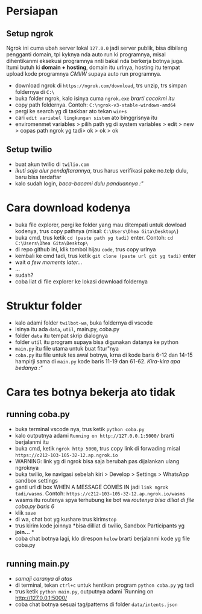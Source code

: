 # Persiapan
## Setup ngrok
Ngrok ini cuma ubah server lokal `127.0.0` jadi server publik, bisa dibilang pengganti domain, tpi kyknya nda auto run ki programnya, misal dihentikanmi eksekusi programnya nnti bakal nda berkerja botnya juga. Itumi butuh ki **domain + hosting**, domain itu urlnya, hosting itu tempat upload kode programnya *CMIIW* supaya auto run programnya.
* download ngrok di `https://ngrok.com/download`, trs unzip, trs simpan foldernya di `C:\`
* buka folder ngrok, kalo isinya cuma `ngrok.exe` *brarti cocokmi itu*
* copy path foldernya. Contoh: `C:\ngrok-v3-stable-windows-amd64`
* pergi ke search yg di taskbar ato tekan `win+s`
* cari `edit variabel lingkungan sistem` ato binggrisnya itu
* enviromenmet variables > pilih path yg di system variables > edit > new > copas path ngrok yg tadi> ok > ok > ok
## Setup twilio
* buat akun twilio di `twilio.com`
* *ikuti saja alur pendaftarannya*, trus harus verifikasi pake no.telp dulu, baru bisa terdaftar
* kalo sudah login, *baca-bacami dulu panduannya :"*

# Cara download kodenya
* buka file explorer, pergi ke folder yang mau ditempati untuk dowload kodenya, trus copy pathnya (misal: `C:\Users\Dhea Gita\Desktop\`)
* buka cmd, trus ketik `cd (paste path yg tadi)` enter. Contoh: `cd C:\Users\Dhea Gita\Desktop\`
* di repo github ini, klik tombol hijau `code`, trus copy urlnya
* kembali ke cmd tadi, trus ketik `git clone (paste url git yg tadi)` enter
* wait *a few moments later...*
* ...
* sudah?
* coba liat di file explorer ke lokasi download foldernya

# Struktur folder
* kalo adami folder `twilbot-wa`, buka foldernya di vscode
* isinya itu ada `data`, `util`, main.py, coba.py
* folder `data` itu tempat skrip dialognya
* folder `util` itu program supaya bisa digunakan datanya ke python
* `main.py` itu file utama untuk buat fitur"nya
* `coba.py` itu file untuk tes awal botnya, krna di kode baris 6-12 dan 14-15 hampirji sama di `main.py` kode baris 11-19 dan 61-62. *Kira-kira apa bedanya :"*

# Cara tes botnya bekerja ato tidak
## running coba.py
* buka terminal vscode nya, trus ketik `python coba.py`
* kalo outputnya adami `Running on http://127.0.0.1:5000/` brarti berjalanmi itu
* buka cmd, ketik `ngrok http 5000`, trus copy link di forwading misal `https://c212-103-105-32-12.ap.ngrok.io`
* WARNING: link yg di ngrok bisa saja berubah pas dijalankan ulang ngroknya
* buka twilio, ke navigasi sebelah kiri > Develop > Settings > WhatsApp sandbox settings
* ganti url di box WHEN A MESSAGE COMES IN jadi `link ngrok tadi/wasms`. Contoh: `https://c212-103-105-32-12.ap.ngrok.io/wasms`
* wasms itu routenya spya terhubung ke bot wa *routenya bisa diliat di file coba.py baris 6*
* klik `save`
* di wa, chat bot yg kushare trus kirim`stop`
* trus kirim kode joinnya *bisa dilliat di twilio, Sandbox Participants yg **join...** *
* coba chat botnya lagi, klo direspon `helow` brarti berjalanmi kode yg file coba.py
## running main.py
* *samaji caranya di atas*
* di terminal, tekan `ctrl+c` untuk hentikan program `python coba.py` yg tadi
* trus ketik `python main.py`, outputnya adami `Running on http://127.0.0.1:5000/
* coba chat botnya sesuai tag/patterns di folder `data/intents.json`
